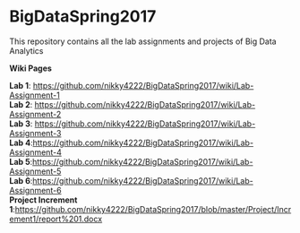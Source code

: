 # BigDataSpring2017<br>
This repository contains all the lab assignments and projects of Big Data Analytics<br>

<b>Wiki Pages</b><br>

<b>Lab 1</b>: https://github.com/nikky4222/BigDataSpring2017/wiki/Lab-Assignment-1<br>
<b>Lab 2</b>: https://github.com/nikky4222/BigDataSpring2017/wiki/Lab-Assignment-2<br>
<b>Lab 3</b>: https://github.com/nikky4222/BigDataSpring2017/wiki/Lab-Assignment-3<br>
<b>Lab 4</b>:https://github.com/nikky4222/BigDataSpring2017/wiki/Lab-Assignment-4<br>
<b>Lab 5</b>:https://github.com/nikky4222/BigDataSpring2017/wiki/Lab-Assignment-5<br>
<b>Lab 6</b>:https://github.com/nikky4222/BigDataSpring2017/wiki/Lab-Assignment-6<br>
<b>Project Increment 1</b>:https://github.com/nikky4222/BigDataSpring2017/blob/master/Project/Increment1/report%201.docx


